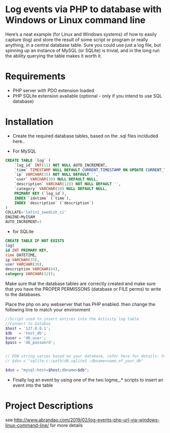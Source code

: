 # Log events via PHP to database with Windows or Linux command line
Here’s a neat example (for Linux and Windows systems) of how to easily capture (log) and store the result of some script or program or really anything, in a central database table. Sure you could use just a log file, 
but spinning up an instance of MySQL (or SQLite) is trivial, and in the long run the ability querying the table makes it worth it.


# Requirements
*  PHP server with PDO extension loaded
*  PHP SQLite extension available (optional - only if you intend to use SQL database)


# Installation
-  Create the required database tables, based on the .sql files inclduded here..
*  For MySQL 

```sql
CREATE TABLE `log` (
	`log_id` INT(11) NOT NULL AUTO_INCREMENT,
	`time` TIMESTAMP NULL DEFAULT CURRENT_TIMESTAMP ON UPDATE CURRENT_TIMESTAMP,
	`ip` VARCHAR(35) NOT NULL DEFAULT '',
	`user` VARCHAR(30) NULL DEFAULT NULL,
	`description` VARCHAR(128) NOT NULL DEFAULT '',
	`category` VARCHAR(10) NULL DEFAULT NULL,
	PRIMARY KEY (`log_id`),
	INDEX `idxtime` (`time`),
	INDEX `description` (`description`)
)
COLLATE='latin1_swedish_ci'
ENGINE=MyISAM
AUTO_INCREMENT=1
```

* for SQLite
```sql
CREATE TABLE IF NOT EXISTS 
log(
id INT PRIMARY KEY, 
time DATETIME, 
ip VARCHAR(35), 
user VARCHAR(30), 
description VARCHAR(64), 
category VARCHAR(32));
```

Make sure that the database tables are correctly created and make sure that you have the PROPER PERMISSONS (database or FILE perms) to write to the databases.




Place the php on any webserver that has PHP enabled. then change the following line to match your environment
```php
//Script used to insert entires into the Activity log table 
//Connect to Databse
$host = '127.0.0.1';
$db   = 'test_db';
$user = 'db_user';
$pass = 'db_password';


// DSN string varies based on your database, refer here for details: http://php.net/manual/en/pdo.construct.php
// $dsn = "sqlite:c:/path/db.sqlite3 ;dbname=name_of_your_db"

$dsn = "mysql:host=$host;dbname=$db";
```

-  Finally log an event by using one of the two logme_.* scripts to insert an event into the table

# Project Descriptions
see http://www.abrandao.com/2019/02/log-events-php-url-via-windows-linux-command-line/  for more details
